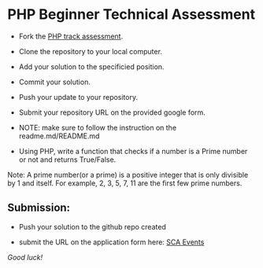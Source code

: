 # PHP Beginner Technical Assessment  

- Fork the [PHP track assessment](https://github.com/she-code-africa/php-ta).
- Clone the repository to your local computer.
- Add your solution to the specificied position.
- Commit your solution.
- Push your update to your repository.
- Submit your repository URL on the provided google form.
- NOTE: make sure to follow the instruction on the readme.md/README.md

- Using PHP, write a function that checks if a number is a Prime number or not and returns True/False.

Note: A prime number(or a prime) is a positive integer that is only divisible by 1 and itself. For example, 2, 3, 5, 7, 11 are the first few prime numbers.

## Submission: 

- Push your solution to the github repo created 

- submit the URL on the application form here: [SCA Events](http://shecodeafrica.org/events) 

*Good luck!*
